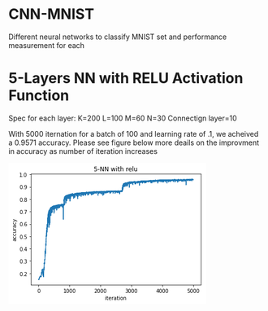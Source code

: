 # CNN-MNIST
Different neural networks to classify MNIST set and performance measurement for each

# 5-Layers NN with RELU Activation Function
Spec for each layer:
K=200 
L=100
M=60
N=30
Connectign layer=10

With 5000 iternation for a batch of 100 and learning rate of .1, we acheived a 0.9571 accuracy. Please see figure below more deails on the improvment in accuracy as number of iteration increases

![alt text](https://github.com/qatshana/CNN-MNIST/blob/master/CNN-5-layer%20performance.png)

